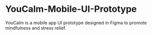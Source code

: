 # YouCalm-Mobile-UI-Prototype
YouCalm is a mobile app UI prototype designed in Figma to promote mindfulness and stress relief. 
